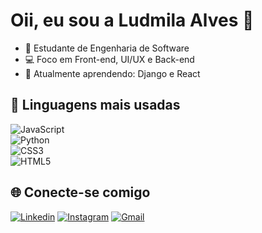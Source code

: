 # Oii, eu sou a Ludmila Alves 👋

- 🚀 Estudante de Engenharia de Software  
- 💻 Foco em Front-end, UI/UX e Back-end  
- 🌱 Atualmente aprendendo: Django e React


## 🚀 Linguagens mais usadas
![JavaScript](https://img.shields.io/badge/JavaScript-F7DF1E?style=for-the-badge&logo=javascript&logoColor=black)  
![Python](https://img.shields.io/badge/Python-3776AB?style=for-the-badge&logo=python&logoColor=white)  
![CSS3](https://img.shields.io/badge/CSS3-1572B6?style=for-the-badge&logo=css3&logoColor=white)  
![HTML5](https://img.shields.io/badge/HTML5-E34F26?style=for-the-badge&logo=html5&logoColor=white)

## 🌐 Conecte-se comigo
[![Linkedin](https://img.shields.io/badge/-LinkedIn-blue?style=flat&logo=Linkedin&logoColor=white)]([https://www.linkedin.com/in/SEU_LINK](https://www.linkedin.com/in/ludmila-alves-ab2ba3280/))  
[![Instagram](https://img.shields.io/badge/-Instagram-E4405F?style=flat&logo=Instagram&logoColor=white)]([https://instagram.com/SEU_LINK](https://www.instagram.com/lud.x3/))  
[![Gmail](https://img.shields.io/badge/-Gmail-D14836?style=flat&logo=Gmail&logoColor=white)](lud.coutinho15@gmail.com)

